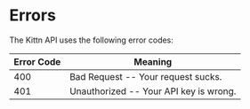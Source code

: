 # Errors


The Kittn API uses the following error codes:


Error Code | Meaning
---------- | -------
400 | Bad Request -- Your request sucks.
401 | Unauthorized -- Your API key is wrong.

